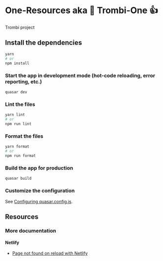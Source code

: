 # One-Resources aka 🔭 Trombi-One 👍

Trombi project

## Install the dependencies

```bash
yarn
# or
npm install
```

### Start the app in development mode (hot-code reloading, error reporting, etc.)

```bash
quasar dev
```

### Lint the files

```bash
yarn lint
# or
npm run lint
```

### Format the files

```bash
yarn format
# or
npm run format
```

### Build the app for production

```bash
quasar build
```

### Customize the configuration

See [Configuring quasar.config.js](https://v2.quasar.dev/quasar-cli-webpack/quasar-config-js).

## Resources

### More documentation

#### Netlify

- [Page not found on reload with Netlify](https://medium.com/@ishoshot/page-not-found-on-reload-vuejs-netlify-c71716e97e6)
